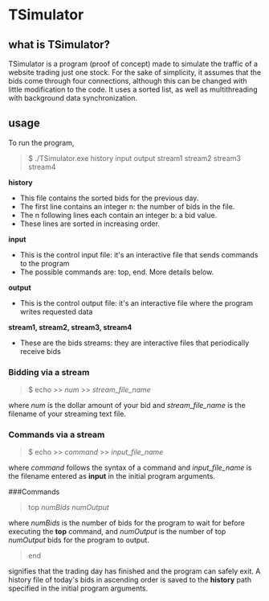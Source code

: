TSimulator
==========

## what is TSimulator?
TSimulator is a program (proof of concept) made to simulate the traffic of a website trading just one stock. For the sake of simplicity, it assumes that the bids come through four connections, although this can be changed with little modification to the code. It uses a sorted list, as well as multithreading with background data synchronization.

## usage
To run the program, 

> $ ./TSimulator.exe history input output stream1 stream2 stream3 stream4


**history** 

- This file contains the sorted bids for the previous day.
- The first line contains an integer n: the number of bids in the file.
- The n following lines each contain an integer b: a bid value.
- These lines are sorted in increasing order.

**input**

- This is the control input file: it's an interactive file that sends commands to the program 
- The possible commands are: top, end. More details below.

**output**

- This is the control output file: it's an interactive file where the program writes requested data

**stream1, stream2, stream3, stream4**

- These are the bids streams: they are interactive files that periodically receive bids

### Bidding via a stream

> $ echo >> *num* >> *stream\_file\_name*

where *num* is the dollar amount of your bid and *stream\_file\_name* is the filename of your streaming text file.

### Commands via a stream

> $ echo >> *command* >> *input\_file\_name*

where *command* follows the syntax of a command and *input\_file\_name* is the filename entered as **input** in the initial program arguments.

###Commands

> top *numBids* *numOutput*

where *numBids* is the number of bids for the program to wait for before executing the **top** command, and *numOutput* is the number of top *numOutput* bids for the program to output.

> end

signifies that the trading day has finished and the program can safely exit. A history file of today's bids in ascending order is saved to the **history** path specified in the initial program arguments.


